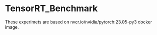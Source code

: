 # TensorRT_Benchmark

These experimets are based on nvcr.io/nvidia/pytorch:23.05-py3 docker image. 
